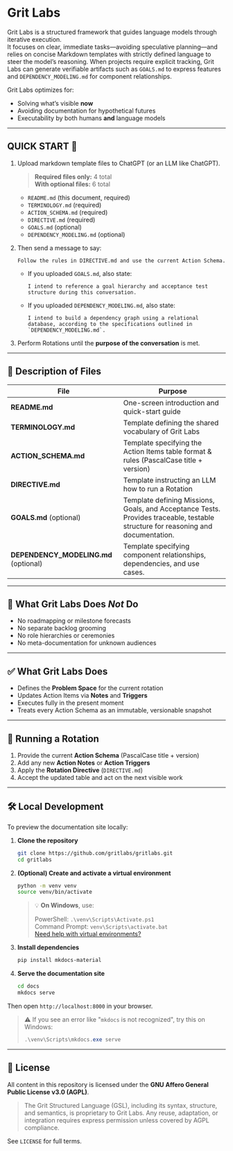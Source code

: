 # Grit Labs 

Grit Labs is a structured framework that guides language models through iterative execution.  
It focuses on clear, immediate tasks—avoiding speculative planning—and relies on concise Markdown templates with strictly defined language to steer the model’s reasoning. When projects require explicit tracking, Grit Labs can generate verifiable artifacts such as `GOALS.md` to express features and `DEPENDENCY_MODELING.md` for component relationships.


Grit Labs optimizes for:

* Solving what’s visible **now**  
* Avoiding documentation for hypothetical futures  
* Executability by both humans **and** language models  

---

## QUICK START 🚀

 

1. Upload markdown template files to ChatGPT (or an LLM like ChatGPT).

    > **Required files only:** 4 total  
    > **With optional files:** 6 total
        
    - `README.md` (this document, required)
    - `TERMINOLOGY.md` (required)
    - `ACTION_SCHEMA.md` (required)
    - `DIRECTIVE.md` (required)
    - `GOALS.md` (optional)
    - `DEPENDENCY_MODELING.md` (optional)
        
    
    
1. Then send a message to say:  
    
    ```
    Follow the rules in DIRECTIVE.md and use the current Action Schema.
    ```  
    
    - If you uploaded `GOALS.md`, also state:

        ``` 
        I intend to reference a goal hierarchy and acceptance test structure during this conversation.
        ```
    
    - If you uploaded `DEPENDENCY_MODELING.md`, also state:
    
        ``` 
        I intend to build a dependency graph using a relational database, according to the specifications outlined in `DEPENDENCY_MODELING.md`.
        ```
   
1. Perform Rotations until the **purpose of the conversation** is met.



---

## 🧱 Description of Files 



| File              | Purpose                                                                                 |
|-------------------|-----------------------------------------------------------------------------------------|
| **README.md**     | One-screen introduction and quick-start guide                                           |
| **TERMINOLOGY.md**| Template defining the shared vocabulary of Grit Labs                                                        |
| **ACTION_SCHEMA.md** | Template specifying the Action Items table format & rules (PascalCase title + version)        |
| **DIRECTIVE.md** | Template instructing an LLM how to run a Rotation                                                  |                                  |
| **GOALS.md** (optional)|  Template defining Missions, Goals, and Acceptance Tests. Provides traceable, testable structure for reasoning and documentation.|
| **DEPENDENCY_MODELING.md** (optional)| Template specifying component relationships, dependencies, and use cases. |


---

## 🚫 What Grit Labs Does *Not* Do

* No roadmapping or milestone forecasts  
* No separate backlog grooming  
* No role hierarchies or ceremonies  
* No meta-documentation for unknown audiences  

---

## ✅ What Grit Labs Does

* Defines the **Problem Space** for the current rotation  
* Updates Action Items via **Notes** and **Triggers**  
* Executes fully in the present moment  
* Treats every Action Schema as an immutable, versionable snapshot  

---

## 🔄 Running a Rotation

1. Provide the current **Action Schema** (PascalCase title + version)  
2. Add any new **Action Notes** or **Action Triggers**  
3. Apply the **Rotation Directive** (`DIRECTIVE.md`)  
4. Accept the updated table and act on the next visible work  

---



## 🛠 Local Development

To preview the documentation site locally:

1. **Clone the repository**
    
    ```bash
    git clone https://github.com/gritlabs/gritlabs.git
    cd gritlabs
    ```
    
1. **(Optional) Create and activate a virtual environment**
    
    ```bash
    python -m venv venv
    source venv/bin/activate
    ```
    
    > 💡 **On Windows**, use:
    > 
    > PowerShell: `.\venv\Scripts\Activate.ps1`  
    > Command Prompt: `venv\Scripts\activate.bat`  
    > [Need help with virtual environments?](https://docs.python.org/3/library/venv.html)
    
1. **Install dependencies**
    
    ```bash
    pip install mkdocs-material
    ```
    
1. **Serve the documentation site**
    
    ```bash
    cd docs
    mkdocs serve
    ```
    

Then open `http://localhost:8000` in your browser.

> ⚠️ If you see an error like "`mkdocs` is not recognized", try this on Windows:
> 
> ```powershell
> .\venv\Scripts\mkdocs.exe serve
> ```




---

## 🔐 License

All content in this repository is licensed under the **GNU Affero General Public License v3.0 (AGPL)**.

> The Grit Structured Language (GSL), including its syntax, structure, and semantics, is proprietary to Grit Labs. Any reuse, adaptation, or integration requires express permission unless covered by AGPL compliance.

See `LICENSE` for full terms.






